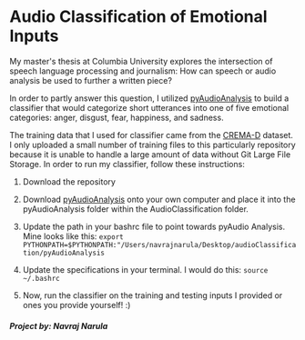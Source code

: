 # Audio Classification of Emotional Inputs

My master's thesis at Columbia University explores the intersection of speech language processing and journalism: How can speech or audio analysis be used to further a written piece?<br>

In order to partly answer this question, I utilized [pyAudioAnalysis](https://github.com/tyiannak/pyAudioAnalysis) to build a classifier that would categorize short utterances into
one of five emotional categories: anger, disgust, fear, happiness, and sadness.<p>

The training data that I used for classifier came from the [CREMA-D](https://github.com/CheyneyComputerScience/CREMA-D) dataset. I only uploaded a small number of training files to this particularly repository because it is unable to handle a large amount of data without Git Large File Storage. In order to run my classifier, follow these instructions:

1. Download the repository

2. Download [pyAudioAnalysis](https://github.com/tyiannak/pyAudioAnalysis) onto your own computer and place it into the pyAudioAnalysis folder within the AudioClassification folder.

3. Update the path in your bashrc file to point towards pyAudio Analysis. Mine looks like this: `export PYTHONPATH=$PYTHONPATH:"/Users/navrajnarula/Desktop/audioClassification/pyAudioAnalysis`

4. Update the specifications in your terminal. I would do this:
`source ~/.bashrc`

5. Now, run the classifier on the training and testing inputs I provided or ones you provide yourself! :)

##### Project by: Navraj Narula

